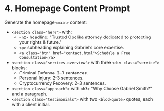<!--
File: prompts/4-content-home.md
Version: 1.0.0
Created: 2025-07-12
Modified: 2025-07-12
-->

# 4. Homepage Content Prompt

Generate the homepage `<main>` content:
- `<section class="hero">` with:
  - `<h2>` headline: "Trusted Opelika attorney dedicated to protecting your rights & future."
  - `<p>` subheading explaining Gabriel’s core expertise.
  - `<a class="btn" href="contact.html">Schedule a Free Consultation</a>`
- `<section class="services-overview">` with three `<div class="service">` blocks:
  - Criminal Defense: 2–3 sentences.
  - Personal Injury: 2–3 sentences.
  - Cryptocurrency Recovery: 2–3 sentences.
- `<section class="approach">` with `<h3>` "Why Choose Gabriel Smith?" and a paragraph.
- `<section class="testimonials">` with two `<blockquote>` quotes, each with a client initial.

